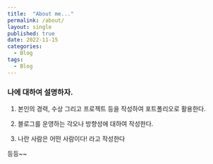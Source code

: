 ```yaml
---
title:  "About me..."
permalink: /about/
layout: single
published: true
date: 2022-11-15
categories:
  - Blog
tags:
  - Blog
---
```



### 나에 대하여 설명하자. 

1. 본인의 경력, 수상 그리고 프로젝트 등을 작성하여 포트폴리오로 활용한다. 

2. 블로그를 운영하는 각오나 방향성에 대하여 작성한다. 

3. 나란 사람은 어떤 사람이다! 라고 작성한다 

등등~~